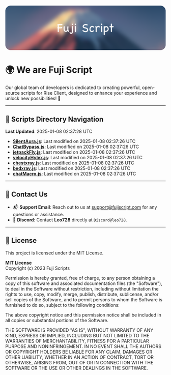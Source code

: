 ![Banner](.github/b.webp)

# 🌍 **We are Fuji Script**

Our global team of developers is dedicated to creating powerful, open-source scripts for Rise Client, designed to enhance your experience and unlock new possibilities! 🌟

---
<!-- SCRIPTS_NAVIGATION_START -->
## 📂 **Scripts Directory Navigation**

**Last Updated**: 2025-01-08 02:37:28 UTC

- **[SilentAura.js](scripts/SilentAura.js)**: Last modified on 2025-01-08 02:37:26 UTC
- **[ChatBypass.js](scripts/ChatBypass.js)**: Last modified on 2025-01-08 02:37:26 UTC
- **[jetpackFly.js](scripts/jetpackFly.js)**: Last modified on 2025-01-08 02:37:26 UTC
- **[velocityHylex.js](scripts/velocityHylex.js)**: Last modified on 2025-01-08 02:37:26 UTC
- **[chestxray.js](scripts/chestxray.js)**: Last modified on 2025-01-08 02:37:26 UTC
- **[bedxray.js](scripts/bedxray.js)**: Last modified on 2025-01-08 02:37:26 UTC
- **[chatMacro.js](scripts/chatMacro.js)**: Last modified on 2025-01-08 02:37:26 UTC

<!-- SCRIPTS_NAVIGATION_END -->

---

## 💬 **Contact Us**  
- 📬 **Support Email**: Reach out to us at [support@fujiscript.com](mailto:support@fujiscript.com) for any questions or assistance.  
- 💬 **Discord**: Contact **Leo728** directly at `Discord@leo728`.

---

## 📜 **License**

This project is licensed under the MIT License.  

**MIT License**  
Copyright (c) 2023 Fuji Scripts  

Permission is hereby granted, free of charge, to any person obtaining a copy of this software and associated documentation files (the "Software"), to deal in the Software without restriction, including without limitation the rights to use, copy, modify, merge, publish, distribute, sublicense, and/or sell copies of the Software, and to permit persons to whom the Software is furnished to do so, subject to the following conditions:  

The above copyright notice and this permission notice shall be included in all copies or substantial portions of the Software.  

THE SOFTWARE IS PROVIDED "AS IS", WITHOUT WARRANTY OF ANY KIND, EXPRESS OR IMPLIED, INCLUDING BUT NOT LIMITED TO THE WARRANTIES OF MERCHANTABILITY, FITNESS FOR A PARTICULAR PURPOSE AND NONINFRINGEMENT. IN NO EVENT SHALL THE AUTHORS OR COPYRIGHT HOLDERS BE LIABLE FOR ANY CLAIM, DAMAGES OR OTHER LIABILITY, WHETHER IN AN ACTION OF CONTRACT, TORT OR OTHERWISE, ARISING FROM, OUT OF OR IN CONNECTION WITH THE SOFTWARE OR THE USE OR OTHER DEALINGS IN THE SOFTWARE.  
